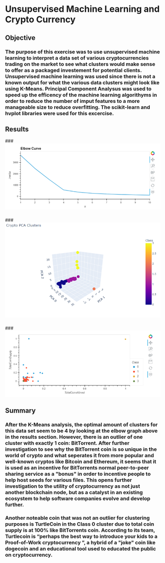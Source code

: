 # Unsupervised Machine Learning and Crypto Currency
## Objective
###  The purpose of this exercise was to use unsupervised machine learning to interpret a data set of various cryptocurrencies trading on the market to see what clusters would make sense to offer as a packaged investement for potential clients. Unsupervised machine learning was used since there is not a known output for what the various data clusters might look like using K-Means. Principal Component Analysus was used to speed up the efficency of the machine learning algorithyms in order to reduce the number of imput features to a more manageable size to reduce overfitting. The scikit-learn and hvplot libraries were used for this excercise.
## Results
###![kmeans.png](/resources/kmeans.png)
###
###![clusters.png](/resources/clusters.png)
###
###![plot.png](/resources/plot.png)
## Summary
### After the K-Means analysis, the optimal amount of clusters for this data set seem to be 4 by looking at the elbow graph above in the results section. However, there is an outlier of one cluster with exactly 1 coin: BitTorrent. After further investigation to see why the BitTorrent coin is so unique in the world of crypto and what seperates it from more popular and well-known cryptos like Bitcoin and Ethereum, it seems that it is used as an incentive for BitTorrents normal peer-to-peer sharing service as a "bonus" in order to incentive people to help host seeds for various files. This opens further investigation to the utility of cryptocurrency as not just another blockchain node, but as a catalyst in an existing ecosystem to help software companies evolve and develop further.

### Another noteable coin that was not an outlier for clustering purposes is TurtleCoin in the Class 0 cluster due to total coin supply is at 100% like BitTorrents coin. According to its team, Turtlecoin is “perhaps the best way to introduce your kids to a Proof-of-Work cryptocurrency ”, a hybrid of a "joke" coin like dogecoin and an educational tool used to educated the public on cryptocurrency. 
